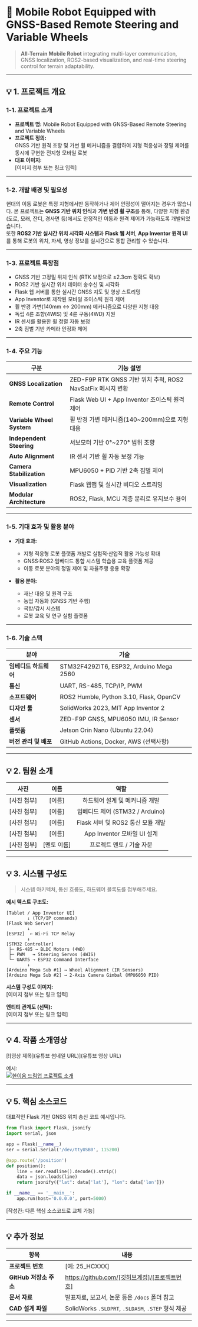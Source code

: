 # 🚀 Mobile Robot Equipped with GNSS-Based Remote Steering and Variable Wheels  

> **All-Terrain Mobile Robot** integrating multi-layer communication, GNSS localization, ROS2-based visualization, and real-time steering control for terrain adaptability.  

---

## 💡 1. 프로젝트 개요  

### **1-1. 프로젝트 소개**  
- **프로젝트 명:** Mobile Robot Equipped with GNSS-Based Remote Steering and Variable Wheels  
- **프로젝트 정의:**  
  GNSS 기반 원격 조향 및 가변 휠 메커니즘을 결합하여 지형 적응성과 정밀 제어를 동시에 구현한 전지형 모바일 로봇  
- **대표 이미지:**  
  [이미지 첨부 또는 링크 입력]

---

### **1-2. 개발 배경 및 필요성**  
현대의 이동 로봇은 특정 지형에서만 동작하거나 제어 안정성이 떨어지는 경우가 많습니다. 본 프로젝트는 **GNSS 기반 위치 인식**과 **가변 반경 휠 구조**를 통해, 다양한 지형 환경(도로, 모래, 잔디, 경사면 등)에서도 안정적인 이동과 원격 제어가 가능하도록 개발되었습니다.  
또한 **ROS2 기반 실시간 위치 시각화 시스템**과 **Flask 웹 서버**, **App Inventor 원격 UI**를 통해 로봇의 위치, 자세, 영상 정보를 실시간으로 통합 관리할 수 있습니다.

---

### **1-3. 프로젝트 특장점**  
- GNSS 기반 고정밀 위치 인식 (RTK 보정으로 ±2.3cm 정확도 확보)  
- ROS2 기반 실시간 위치 데이터 송수신 및 시각화  
- Flask 웹 서버를 통한 실시간 GNSS 지도 및 영상 스트리밍  
- App Inventor로 제작된 모바일 조이스틱 원격 제어  
- 휠 반경 가변(140mm ↔ 200mm) 메커니즘으로 다양한 지형 대응  
- 독립 4륜 조향(4WIS) 및 4륜 구동(4WD) 지원  
- IR 센서를 활용한 휠 정렬 자동 보정  
- 2축 짐벌 기반 카메라 안정화 제어  

---

### **1-4. 주요 기능**  

| 구분 | 기능 설명 |
|------|------------|
| **GNSS Localization** | ZED-F9P RTK GNSS 기반 위치 추적, ROS2 NavSatFix 메시지 변환 |
| **Remote Control** | Flask Web UI + App Inventor 조이스틱 원격 제어 |
| **Variable Wheel System** | 휠 반경 가변 메커니즘(140~200mm)으로 지형 대응 |
| **Independent Steering** | 서보모터 기반 0°~270° 범위 조향 |
| **Auto Alignment** | IR 센서 기반 휠 자동 보정 기능 |
| **Camera Stabilization** | MPU6050 + PID 기반 2축 짐벌 제어 |
| **Visualization** | Flask 웹맵 및 실시간 비디오 스트리밍 |
| **Modular Architecture** | ROS2, Flask, MCU 계층 분리로 유지보수 용이 |

---

### **1-5. 기대 효과 및 활용 분야**  

- **기대 효과:**  
  - 지형 적응형 로봇 플랫폼 개발로 실험적·산업적 활용 가능성 확대  
  - GNSS·ROS2·임베디드 통합 시스템 학습용 교육 플랫폼 제공  
  - 이동 로봇 분야의 정밀 제어 및 자율주행 응용 확장  

- **활용 분야:**  
  - 재난 대응 및 원격 구조  
  - 농업 자동화 (GNSS 기반 주행)  
  - 국방/감시 시스템  
  - 로봇 교육 및 연구 실험 플랫폼  

---

### **1-6. 기술 스택**  

| 분야 | 기술 |
|------|------|
| **임베디드 하드웨어** | STM32F429ZIT6, ESP32, Arduino Mega 2560 |
| **통신** | UART, RS-485, TCP/IP, PWM |
| **소프트웨어** | ROS2 Humble, Python 3.10, Flask, OpenCV |
| **디자인 툴** | SolidWorks 2023, MIT App Inventor 2 |
| **센서** | ZED-F9P GNSS, MPU6050 IMU, IR Sensor |
| **플랫폼** | Jetson Orin Nano (Ubuntu 22.04) |
| **버전 관리 및 배포** | GitHub Actions, Docker, AWS (선택사항) |

---

## 💡 2. 팀원 소개  

| 사진 | 이름 | 역할 |
|:---:|:---:|:---:|
| [사진 첨부] | [이름] | 하드웨어 설계 및 메커니즘 개발 |
| [사진 첨부] | [이름] | 임베디드 제어 (STM32 / Arduino) |
| [사진 첨부] | [이름] | Flask 서버 및 ROS2 통신 모듈 개발 |
| [사진 첨부] | [이름] | App Inventor 모바일 UI 설계 |
| [사진 첨부] | [멘토 이름] | 프로젝트 멘토 / 기술 자문 |

---

## 💡 3. 시스템 구성도  

> 시스템 아키텍처, 통신 흐름도, 하드웨어 블록도를 첨부해주세요.  

**예시 텍스트 구조도:**  

```
[Tablet / App Inventor UI]
        ↓ (TCP/IP commands)
[Flask Web Server]
        ↓
[ESP32]  ← Wi-Fi TCP Relay
        ↓
[STM32 Controller]
 ├─ RS-485 → BLDC Motors (4WD)
 ├─ PWM   → Steering Servos (4WIS)
 └─ UART5 → ESP32 Command Interface
        ↓
[Arduino Mega Sub #1] → Wheel Alignment (IR Sensors)
[Arduino Mega Sub #2] → 2-Axis Camera Gimbal (MPU6050 PID)
```

**시스템 구성도 이미지:**  
[이미지 첨부 또는 링크 입력]  

**엔티티 관계도 (선택):**  
[이미지 첨부 또는 링크 입력]

---

## 💡 4. 작품 소개영상  

[![영상 제목](유튜브 썸네일 URL)](유튜브 영상 URL)

예시:  
[![한이음 드림업 프로젝트 소개](https://github.com/user-attachments/assets/16435f88-e7d3-4e45-a128-3d32648d2d84)](https://youtu.be/YcD3Lbn2FRI?si=isERqIAT9Aqvdqwp)

---

## 💡 5. 핵심 소스코드  

대표적인 Flask 기반 GNSS 위치 송신 코드 예시입니다.

```python
from flask import Flask, jsonify
import serial, json

app = Flask(__name__)
ser = serial.Serial('/dev/ttyUSB0', 115200)

@app.route('/position')
def position():
    line = ser.readline().decode().strip()
    data = json.loads(line)
    return jsonify({"lat": data['lat'], "lon": data['lon']})

if __name__ == '__main__':
    app.run(host='0.0.0.0', port=5000)
```

[작성칸: 다른 핵심 소스코드로 교체 가능]

---

## 💡 추가 정보  

| 항목 | 내용 |
|------|------|
| **프로젝트 번호** | [예: 25_HCXXX] |
| **GitHub 저장소 주소** | https://github.com/[깃허브계정]/[프로젝트번호] |
| **문서 자료** | 발표자료, 보고서, 논문 등은 `/docs` 폴더 참고 |
| **CAD 설계 파일** | SolidWorks `.SLDPRT`, `.SLDASM`, `.STEP` 형식 제공 |

---
